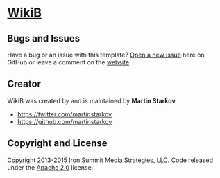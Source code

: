 # [WikiB](http://wikib.github.io/)

## Bugs and Issues

Have a bug or an issue with this template? [Open a new issue](https://github.com/WikiB/wikib.github.io/issues) here on GitHub or leave a comment on the [website](http://wikib.github.io/).

## Creator

WikiB was created by and is maintained by **Martin Starkov**

* https://twitter.com/martinstarkov
* https://github.com/martinstarkov

## Copyright and License

Copyright 2013-2015 Iron Summit Media Strategies, LLC. Code released under the [Apache 2.0](https://github.com/WikiB/wikib.github.io/LICENSE) license.

